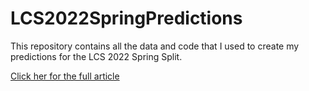 # LCS2022SpringPredictions

This repository contains all the data and code that I used to create my predictions for the LCS 2022 Spring Split.

[Click her for the full article](https://medium.com/@16gshi/ranking-the-best-and-worst-players-in-the-lcs-using-machine-learning-c98495622fd4)
